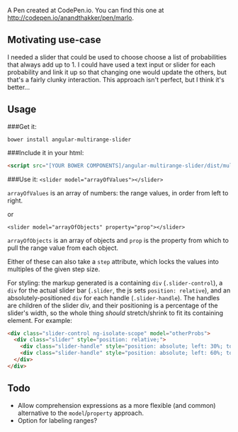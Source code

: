 A Pen created at CodePen.io. You can find this one at http://codepen.io/anandthakker/pen/marlo.

 Motivating use-case
-----------------------
I needed a slider that could be used to choose choose a list of probabilities that always add up to 1.  I could have used a text input or slider for each probability and link it up so that changing one would update the others, but that's a fairly clunky interaction.   This approach isn't perfect, but I think it's better...

Usage
-------
###Get it:

`bower install angular-multirange-slider`

###Include it in your html:
```html
<script src="[YOUR BOWER COMPONENTS]/angular-multirange-slider/dist/multirange-slider.js"></script>
```

###Use it:
`<slider model="arrayOfValues"></slider>`

`arrayOfValues` is an array of numbers: the range values, in order from left to right.

or

`<slider model="arrayOfObjects" property="prop"></slider>`

`arrayOfObjects` is an array of objects and `prop` is the property from which to pull the range value from each object.


Either of these can also take a `step` attribute, which locks the values into multiples of the given step size.

For styling: the markup generated is a containing `div` (`.slider-control`), a `div` for the actual slider bar (`.slider`, the js sets `position: relative`), and an absolutely-positioned `div` for each handle (`.slider-handle`).  The handles are children of the slider div, and their positioning is a percentage of the slider's width, so the whole thing *should* stretch/shrink to fit its containing element.  For example:

```html
<div class="slider-control ng-isolate-scope" model="otherProbs">
  <div class="slider" style="position: relative;">
    <div class="slider-handle" style="position: absolute; left: 30%; top: -8px;"></div>
    <div class="slider-handle" style="position: absolute; left: 60%; top: -8px;"></div>
  </div>
</div>
```

Todo
------
* Allow comprehension expressions as a more flexible (and common) alternative to the `model`/`property` approach.
* Option for labeling ranges?
